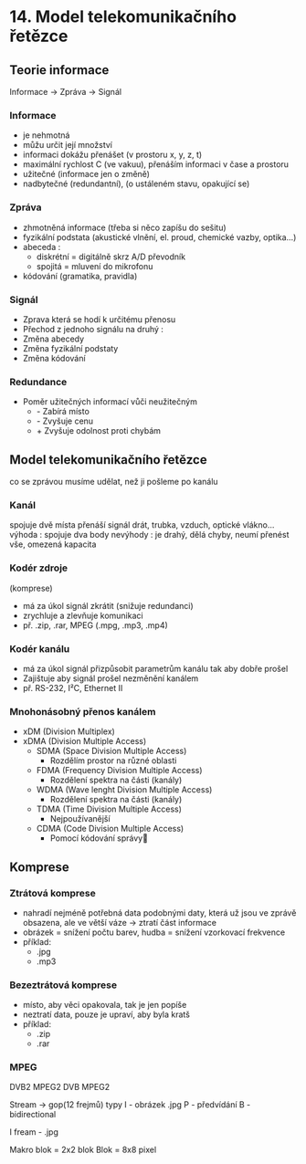 # 14. Model telekomunikačního řetězce

## Teorie informace
Informace -> Zpráva -> Signál

### Informace
- je nehmotná
- můžu určit její množství
- informaci dokážu přenášet (v prostoru x, y, z, t)
- maximální rychlost C (ve vakuu), přenáším informaci v čase a prostoru
- užitečné (informace jen o změně)
- nadbytečné (redundantní), (o ustáleném stavu, opakující se)

### Zpráva
- zhmotněná informace (třeba si něco zapíšu do sešitu)
- fyzikální podstata (akustické vlnění, el. proud, chemické vazby, optika…)
- abeceda :                   
  - diskrétní = digitálně skrz A/D převodník
  - spojitá = mluvení do mikrofonu
- kódování (gramatika, pravidla)

### Signál 
- Zprava která se hodí k určitému přenosu
- Přechod z jednoho signálu na druhý :
- Změna abecedy
- Změna fyzikální podstaty
- Změna kódování

### Redundance
- Poměr užitečných informací vůči neužitečným
  - \- Zabírá místo			
  - \- Zvyšuje cenu
  - \+ Zvyšuje odolnost proti chybám
  
## Model telekomunikačního řetězce
co se zprávou musíme udělat, než ji pošleme po kanálu


### Kanál
spojuje dvě místa
přenáší signál
drát, trubka, vzduch, optické vlákno…
výhoda : spojuje dva body
nevýhody : je drahý, dělá chyby, neumí přenést vše, omezená kapacita
### Kodér zdroje 
(komprese)
- má za úkol signál zkrátit (snižuje redundanci)
- zrychluje a zlevňuje komunikaci
- př. .zip, .rar, MPEG (.mpg, .mp3, .mp4)
### Kodér kanálu
- má za úkol signál přizpůsobit parametrům kanálu tak aby dobře prošel
- Zajištuje aby signál prošel nezměnění kanálem
- př. RS-232, I²C, Ethernet II
### Mnohonásobný přenos kanálem
- xDM	(Division Multiplex)
- xDMA	(Division Multiple Access)
  - SDMA	(Space Division Multiple Access)
    - Rozdělím prostor na různé oblasti
  - FDMA	(Frequency Division Multiple Access)
    - Rozdělení spektra na části (kanály)
  - WDMA	(Wave lenght Division Multiple Access)
    - Rozdělení spektra na části (kanály)
  - TDMA	(Time Division Multiple Access)
    - Nejpoužívanější
  - CDMA	(Code Division Multiple Access)
    - Pomocí kódování správy

## Komprese

### Ztrátová komprese
- nahradí nejméně potřebná data podobnými daty, která už jsou ve zprávě obsazena, ale ve větší váze -> ztratí část informace
- obrázek = snížení počtu barev, hudba = snížení vzorkovací frekvence
- příklad:
  - .jpg
  - .mp3
  
### Bezeztrátová komprese
- místo, aby věci opakovala, tak je jen popíše
- neztratí data, pouze je upraví, aby byla kratš
- příklad:
  - .zip
  - .rar

### MPEG 
DVB2 	MPEG2
DVB 	MPEG2

Stream -> 	gop(12 frejmů)
		typy 
		I - obrázek  .jpg
		P - předvídání
		B - bidirectional 

I fream - .jpg

Makro blok = 2x2 blok
Blok = 8x8 pixel
